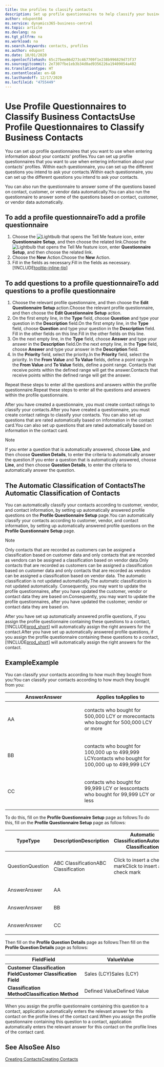 ```yaml
---
title: Use profiles to classify contacts
description: Set up profile questionnaires to help classify your business contacts
author: edupont04
ms.service: dynamics365-business-central
ms.topic: article
ms.devlang: na
ms.tgt_pltfrm: na
ms.workload: na
ms.search.keywords: contacts, profiles
ms.author: edupont
ms.date: 10/01/2020
ms.openlocfilehash: 65c27bee86d273c467709f1e238b996829d73f37
ms.sourcegitcommit: 2e7307fbe1eb3b34d0ad9356226a19409054a402
ms.translationtype: HT
ms.contentlocale: en-GB
ms.lasthandoff: 12/17/2020
ms.locfileid: "4755449"
---
```

# <a name="use-profile-questionnaires-to-classify-business-contacts"></a><span data-ttu-id="34d3b-103">Use Profile Questionnaires to Classify Business Contacts</span><span class="sxs-lookup"><span data-stu-id="34d3b-103">Use Profile Questionnaires to Classify Business Contacts</span></span>
<span data-ttu-id="34d3b-104">You can set up profile questionnaires that you want to use when entering information about your contacts' profiles.</span><span class="sxs-lookup"><span data-stu-id="34d3b-104">You can set up profile questionnaires that you want to use when entering information about your contacts' profiles.</span></span> <span data-ttu-id="34d3b-105">Within each questionnaire, you can set up the different questions you intend to ask your contacts.</span><span class="sxs-lookup"><span data-stu-id="34d3b-105">Within each questionnaire, you can set up the different questions you intend to ask your contacts.</span></span>  

<span data-ttu-id="34d3b-106">You can also run the questionnaire to answer some of the questions based on contact, customer, or vendor data automatically.</span><span class="sxs-lookup"><span data-stu-id="34d3b-106">You can also run the questionnaire to answer some of the questions based on contact, customer, or vendor data automatically.</span></span>  

## <a name="to-add-a-profile-questionnaire"></a><span data-ttu-id="34d3b-107">To add a profile questionnaire</span><span class="sxs-lookup"><span data-stu-id="34d3b-107">To add a profile questionnaire</span></span>
1.  <span data-ttu-id="34d3b-108">Choose the ![Lightbulb that opens the Tell Me feature](media/ui-search/search_small.png "Tell me what you want to do") icon, enter **Questionnaire Setup**, and then choose the related link.</span><span class="sxs-lookup"><span data-stu-id="34d3b-108">Choose the ![Lightbulb that opens the Tell Me feature](media/ui-search/search_small.png "Tell me what you want to do") icon, enter **Questionnaire Setup**, and then choose the related link.</span></span>  
2.  <span data-ttu-id="34d3b-109">Choose the **New** Action.</span><span class="sxs-lookup"><span data-stu-id="34d3b-109">Choose the **New** Action.</span></span>  
3.  <span data-ttu-id="34d3b-110">Fill in the fields as necessary.</span><span class="sxs-lookup"><span data-stu-id="34d3b-110">Fill in the fields as necessary.</span></span> [!INCLUDE[tooltip-inline-tip](includes/tooltip-inline-tip_md.md)]  

## <a name="to-add-questions-to-a-profile-questionnaire"></a><span data-ttu-id="34d3b-111">To add questions to a profile questionnaire</span><span class="sxs-lookup"><span data-stu-id="34d3b-111">To add questions to a profile questionnaire</span></span>
1.  <span data-ttu-id="34d3b-112">Choose the relevant profile questionnaire, and then choose the **Edit Questionnaire Setup** action.</span><span class="sxs-lookup"><span data-stu-id="34d3b-112">Choose the relevant profile questionnaire, and then choose the **Edit Questionnaire Setup** action.</span></span>  
2.  <span data-ttu-id="34d3b-113">On the first empty line, in the **Type** field, choose **Question** and type your question in the **Description** field.</span><span class="sxs-lookup"><span data-stu-id="34d3b-113">On the first empty line, in the **Type** field, choose **Question** and type your question in the **Description** field.</span></span> <span data-ttu-id="34d3b-114">Fill in the other fields on this line.</span><span class="sxs-lookup"><span data-stu-id="34d3b-114">Fill in the other fields on this line.</span></span>  
3.  <span data-ttu-id="34d3b-115">On the next empty line, in the **Type** field, choose **Answer** and type your answer in the **Description** field.</span><span class="sxs-lookup"><span data-stu-id="34d3b-115">On the next empty line, in the **Type** field, choose **Answer** and type your answer in the **Description** field.</span></span>  
4.  <span data-ttu-id="34d3b-116">In the **Priority** field, select the priority.</span><span class="sxs-lookup"><span data-stu-id="34d3b-116">In the **Priority** field, select the priority.</span></span> <span data-ttu-id="34d3b-117">In the **From Value** and **To Value** fields, define a point range.</span><span class="sxs-lookup"><span data-stu-id="34d3b-117">In the **From Value** and **To Value** fields, define a point range.</span></span> <span data-ttu-id="34d3b-118">Contacts that receive points within the defined range will get the answer.</span><span class="sxs-lookup"><span data-stu-id="34d3b-118">Contacts that receive points within the defined range will get the answer.</span></span>  

<span data-ttu-id="34d3b-119">Repeat these steps to enter all the questions and answers within the profile questionnaire.</span><span class="sxs-lookup"><span data-stu-id="34d3b-119">Repeat these steps to enter all the questions and answers within the profile questionnaire.</span></span>

<span data-ttu-id="34d3b-120">After you have created a questionnaire, you must create contact ratings to classify your contacts.</span><span class="sxs-lookup"><span data-stu-id="34d3b-120">After you have created a questionnaire, you must create contact ratings to classify your contacts.</span></span> <span data-ttu-id="34d3b-121">You can also set up questions that are rated automatically based on information in the contact card.</span><span class="sxs-lookup"><span data-stu-id="34d3b-121">You can also set up questions that are rated automatically based on information in the contact card.</span></span>  

> [!NOTE]
> <span data-ttu-id="34d3b-122">If you enter a question that is automatically answered, choose <STRONG>Line</STRONG>, and then choose <STRONG>Question Details</STRONG>, to enter the criteria to automatically answer the question.</span><span class="sxs-lookup"><span data-stu-id="34d3b-122">If you enter a question that is automatically answered, choose <STRONG>Line</STRONG>, and then choose <STRONG>Question Details</STRONG>, to enter the criteria to automatically answer the question.</span></span>

## <a name="the-automatic-classification-of-contacts"></a><span data-ttu-id="34d3b-123">The Automatic Classification of Contacts</span><span class="sxs-lookup"><span data-stu-id="34d3b-123">The Automatic Classification of Contacts</span></span>
<span data-ttu-id="34d3b-124">You can automatically classify your contacts according to customer, vendor, and contact information, by setting up automatically answered profile questions on the **Profile Questionnaire Setup** page.</span><span class="sxs-lookup"><span data-stu-id="34d3b-124">You can automatically classify your contacts according to customer, vendor, and contact information, by setting up automatically answered profile questions on the **Profile Questionnaire Setup** page.</span></span>  

> [!NOTE]
> <span data-ttu-id="34d3b-125">Only contacts that are recorded as customers can be assigned a classification based on customer data and only contacts that are recorded as vendors can be assigned a classification based on vendor data.</span><span class="sxs-lookup"><span data-stu-id="34d3b-125">Only contacts that are recorded as customers can be assigned a classification based on customer data and only contacts that are recorded as vendors can be assigned a classification based on vendor data.</span></span> <span data-ttu-id="34d3b-126">The automatic classification is not updated automatically.</span><span class="sxs-lookup"><span data-stu-id="34d3b-126">The automatic classification is not updated automatically.</span></span> <span data-ttu-id="34d3b-127">Consequently, you may want to update the profile questionnaires, after you have updated the customer, vendor or contact data they are based on.</span><span class="sxs-lookup"><span data-stu-id="34d3b-127">Consequently, you may want to update the profile questionnaires, after you have updated the customer, vendor or contact data they are based on.</span></span>  

<span data-ttu-id="34d3b-128">After you have set up automatically answered profile questions, if you assign the profile questionnaire containing these questions to a contact, [!INCLUDE[prod_short](includes/prod_short.md)] will automatically assign the right answers for the contact.</span><span class="sxs-lookup"><span data-stu-id="34d3b-128">After you have set up automatically answered profile questions, if you assign the profile questionnaire containing these questions to a contact, [!INCLUDE[prod_short](includes/prod_short.md)] will automatically assign the right answers for the contact.</span></span>  

## <a name="example"></a><span data-ttu-id="34d3b-129">Example</span><span class="sxs-lookup"><span data-stu-id="34d3b-129">Example</span></span>
<span data-ttu-id="34d3b-130">You can classify your contacts according to how much they bought from you:</span><span class="sxs-lookup"><span data-stu-id="34d3b-130">You can classify your contacts according to how much they bought from you:</span></span>

<table>
<colgroup>
<col style="width: 50%" />
<col style="width: 50%" />
</colgroup>
<thead>
<tr class="header">
<th><span data-ttu-id="34d3b-131"><strong>Answer</strong></span><span class="sxs-lookup"><span data-stu-id="34d3b-131"><strong>Answer</strong></span></span></th>
<th><span data-ttu-id="34d3b-132"><strong>Applies to</strong></span><span class="sxs-lookup"><span data-stu-id="34d3b-132"><strong>Applies to</strong></span></span></th>
</tr>
</thead>
<tbody>
<tr class="odd">
<td><p><span data-ttu-id="34d3b-133">A</span><span class="sxs-lookup"><span data-stu-id="34d3b-133">A</span></span></p></td>
<td><p><span data-ttu-id="34d3b-134">contacts who bought for 500,000 LCY or more</span><span class="sxs-lookup"><span data-stu-id="34d3b-134">contacts who bought for 500,000 LCY or more</span></span></p></td>
</tr>
<tr class="even">
<td><p><span data-ttu-id="34d3b-135">B</span><span class="sxs-lookup"><span data-stu-id="34d3b-135">B</span></span></p></td>
<td><p><span data-ttu-id="34d3b-136">contacts who bought for 100,000 up to 499,999 LCY</span><span class="sxs-lookup"><span data-stu-id="34d3b-136">contacts who bought for 100,000 up to 499,999 LCY</span></span></p></td>
</tr>
<tr class="odd">
<td><p><span data-ttu-id="34d3b-137">C</span><span class="sxs-lookup"><span data-stu-id="34d3b-137">C</span></span></p></td>
<td><p><span data-ttu-id="34d3b-138">contacts who bought for 99,999 LCY or less</span><span class="sxs-lookup"><span data-stu-id="34d3b-138">contacts who bought for 99,999 LCY or less</span></span></p></td>
</tr>
</tbody>
</table>

<span data-ttu-id="34d3b-139">To do this, fill on the **Profile Questionnaire Setup** page as follows:</span><span class="sxs-lookup"><span data-stu-id="34d3b-139">To do this, fill on the **Profile Questionnaire Setup** page as follows:</span></span>


<table>
<colgroup>
<col style="width: 20%" />
<col style="width: 20%" />
<col style="width: 20%" />
<col style="width: 20%" />
<col style="width: 20%" />
</colgroup>
<thead>
<tr class="header">
<th><span data-ttu-id="34d3b-140"><strong>Type</strong></span><span class="sxs-lookup"><span data-stu-id="34d3b-140"><strong>Type</strong></span></span></th>
<th><span data-ttu-id="34d3b-141"><strong>Description</strong></span><span class="sxs-lookup"><span data-stu-id="34d3b-141"><strong>Description</strong></span></span></th>
<th><span data-ttu-id="34d3b-142"><strong>Automatic Classification</strong></span><span class="sxs-lookup"><span data-stu-id="34d3b-142"><strong>Automatic Classification</strong></span></span></th>
<th><span data-ttu-id="34d3b-143"><strong>From Value</strong></span><span class="sxs-lookup"><span data-stu-id="34d3b-143"><strong>From Value</strong></span></span></th>
<th><span data-ttu-id="34d3b-144"><strong>To Value</strong></span><span class="sxs-lookup"><span data-stu-id="34d3b-144"><strong>To Value</strong></span></span></th>
</tr>
</thead>
<tbody>
<tr class="odd">
<td><p><span data-ttu-id="34d3b-145">Question</span><span class="sxs-lookup"><span data-stu-id="34d3b-145">Question</span></span></p></td>
<td><p><span data-ttu-id="34d3b-146">ABC Classification</span><span class="sxs-lookup"><span data-stu-id="34d3b-146">ABC Classification</span></span></p></td>
<td><p><span data-ttu-id="34d3b-147">Click to insert a check mark</span><span class="sxs-lookup"><span data-stu-id="34d3b-147">Click to insert a check mark</span></span></p></td>
<td><p> </p></td>
<td><p> </p></td>
</tr>
<tr class="even">
<td><p><span data-ttu-id="34d3b-148">Answer</span><span class="sxs-lookup"><span data-stu-id="34d3b-148">Answer</span></span></p></td>
<td><p><span data-ttu-id="34d3b-149">A</span><span class="sxs-lookup"><span data-stu-id="34d3b-149">A</span></span></p></td>
<td><p> </p></td>
<td><p><span data-ttu-id="34d3b-150">500,000</span><span class="sxs-lookup"><span data-stu-id="34d3b-150">500,000</span></span></p></td>
<td><p> </p></td>
</tr>
<tr class="odd">
<td><p><span data-ttu-id="34d3b-151">Answer</span><span class="sxs-lookup"><span data-stu-id="34d3b-151">Answer</span></span></p></td>
<td><p><span data-ttu-id="34d3b-152">B</span><span class="sxs-lookup"><span data-stu-id="34d3b-152">B</span></span></p></td>
<td><p> </p></td>
<td><p><span data-ttu-id="34d3b-153">100,000</span><span class="sxs-lookup"><span data-stu-id="34d3b-153">100,000</span></span></p></td>
<td><p><span data-ttu-id="34d3b-154">499,999</span><span class="sxs-lookup"><span data-stu-id="34d3b-154">499,999</span></span></p></td>
</tr>
<tr class="even">
<td><p><span data-ttu-id="34d3b-155">Answer</span><span class="sxs-lookup"><span data-stu-id="34d3b-155">Answer</span></span></p></td>
<td><p><span data-ttu-id="34d3b-156">C</span><span class="sxs-lookup"><span data-stu-id="34d3b-156">C</span></span></p></td>
<td><p> </p></td>
<td><p> </p></td>
<td><p><span data-ttu-id="34d3b-157">99,999</span><span class="sxs-lookup"><span data-stu-id="34d3b-157">99,999</span></span></p></td>
</tr>
</tbody>
</table>

<span data-ttu-id="34d3b-158">Then fill on the **Profile Question Details** page as follows:</span><span class="sxs-lookup"><span data-stu-id="34d3b-158">Then fill on the **Profile Question Details** page as follows:</span></span>
<table>
<colgroup>
<col style="width: 50%" />
<col style="width: 50%" />
</colgroup>
<thead>
<tr class="header">
<th><span data-ttu-id="34d3b-159"><strong>Field</strong></span><span class="sxs-lookup"><span data-stu-id="34d3b-159"><strong>Field</strong></span></span></th>
<th><span data-ttu-id="34d3b-160"><strong>Value</strong></span><span class="sxs-lookup"><span data-stu-id="34d3b-160"><strong>Value</strong></span></span></th>
</tr>
</thead>
<tbody>
<tr>
<td><span data-ttu-id="34d3b-161"><strong>Customer Classification Field</strong></span><span class="sxs-lookup"><span data-stu-id="34d3b-161"><strong>Customer Classification Field</strong></span></span></td>
<td><span data-ttu-id="34d3b-162"><emphasis>Sales (LCY)</emphasis></span><span class="sxs-lookup"><span data-stu-id="34d3b-162"><emphasis>Sales (LCY)</emphasis></span></span></td>
</tr>
<tr>
<td><span data-ttu-id="34d3b-163"><strong>Classification Method</strong></span><span class="sxs-lookup"><span data-stu-id="34d3b-163"><strong>Classification Method</strong></span></span></td>
<td><span data-ttu-id="34d3b-164"><emphasis>Defined Value</emphasis></span><span class="sxs-lookup"><span data-stu-id="34d3b-164"><emphasis>Defined Value</emphasis></span></span></td>
</tr>
</tbody>
</table>

<span data-ttu-id="34d3b-165">When you assign the profile questionnaire containing this question to a contact, application automatically enters the relevant answer for this contact on the profile lines of the contact card.</span><span class="sxs-lookup"><span data-stu-id="34d3b-165">When you assign the profile questionnaire containing this question to a contact, application automatically enters the relevant answer for this contact on the profile lines of the contact card.</span></span>

## <a name="see-also"></a><span data-ttu-id="34d3b-166">See Also</span><span class="sxs-lookup"><span data-stu-id="34d3b-166">See Also</span></span>
[<span data-ttu-id="34d3b-167">Creating Contacts</span><span class="sxs-lookup"><span data-stu-id="34d3b-167">Creating Contacts</span></span>](marketing-create-contact-companies.md)  
